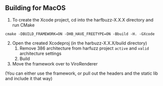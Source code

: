 ## Building for MacOS

1. To create the Xcode project, cd into the harfbuzz-X.X.X directory and run CMake
```
cmake -DBUILD_FRAMEWORK=ON -DHB_HAVE_FREETYPE=ON -Bbuild -H. -GXcode
```

2. Open the created Xcodeproj (in the harbuzz-X.X.X/build directory)
    1. Remove 386 architecture from harfuzz project `active` and `valid` architecture settings
    2. Build
3. Move the framework over to ViroRenderer

(You can either use the framework, or pull out the headers and the static lib and include it that way)


